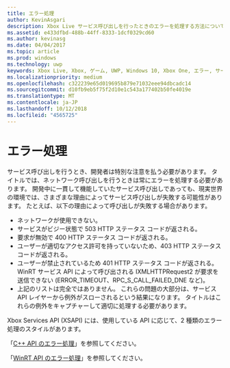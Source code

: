 ```yaml
---
title: エラー処理
author: KevinAsgari
description: Xbox Live サービス呼び出しを行ったときのエラーを処理する方法について説明します。
ms.assetid: e433dfbd-488b-44ff-8333-1dcf0329cd60
ms.author: kevinasg
ms.date: 04/04/2017
ms.topic: article
ms.prod: windows
ms.technology: uwp
keywords: Xbox Live, Xbox, ゲーム, UWP, Windows 10, Xbox One, エラー, サービス呼び出し
ms.localizationpriority: medium
ms.openlocfilehash: c322239e65d019695b879e71032eee94dbcadc14
ms.sourcegitcommit: d10fb9eb5f75f2d10e1c543a177402b50fe4019e
ms.translationtype: MT
ms.contentlocale: ja-JP
ms.lasthandoff: 10/12/2018
ms.locfileid: "4565725"
---
```

# <a name="error-handling"></a>エラー処理

サービス呼び出しを行うとき、開発者は特別な注意を払う必要があります。 タイトルでは、ネットワーク呼び出しを行うときは常にエラーを処理する必要があります。 開発中に一貫して機能していたサービス呼び出しであっても、現実世界の環境では、さまざまな理由によってサービス呼び出しが失敗する可能性があります。 たとえば、以下の理由によって呼び出しが失敗する場合があります。

* ネットワークが使用できない。
* サービスがビジー状態で 503 HTTP ステータス コードが返される。
* 要求が無効で 400 HTTP ステータス コードが返される。
* ユーザーが適切なアクセス許可を持っていないため、403 HTTP ステータス コードが返される。
* ユーザーが禁止されているため 401 HTTP ステータス コードが返される。
WinRT サービス API によって呼び出される IXMLHTTPRequest2 が要求を送信できない (ERROR_TIMEOUT、RPC_S_CALL_FAILED_DNE など)。
* 上記のリストは完全ではありません。 これらの問題の大部分は、サービス API レイヤーから例外がスローされるという結果になります。 タイトルはこれらの例外をキャプチャーして適切に処理する必要があります。

Xbox Services API (XSAPI) には、使用している API に応じて、2 種類のエラー処理のスタイルがあります。

「[C++ API のエラー処理](error-handling-cpp.md)」を参照してください。

「[WinRT API のエラー処理](error-handling-winrt.md)」を参照してください。
